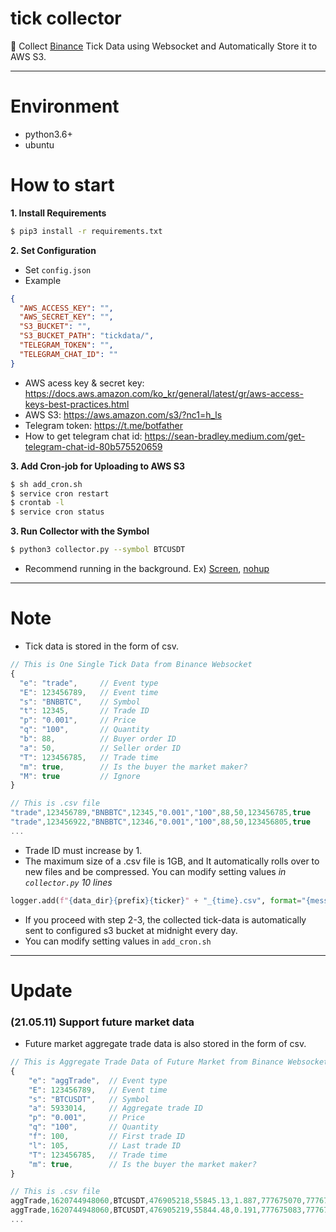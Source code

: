 # tick collector
📂 Collect [Binance](https://www.binance.com/kr/register?ref=19858986) Tick Data using Websocket and Automatically Store it to AWS S3.

---
# **Environment**
- python3.6+
- ubuntu

# How to start

**1. Install Requirements**
```sh
$ pip3 install -r requirements.txt
```

**2. Set Configuration**
- Set `config.json`
- Example
```json
{
  "AWS_ACCESS_KEY": "",
  "AWS_SECRET_KEY": "",
  "S3_BUCKET": "",
  "S3_BUCKET_PATH": "tickdata/",
  "TELEGRAM_TOKEN": "",
  "TELEGRAM_CHAT_ID": ""
}
```
- AWS acess key & secret key: https://docs.aws.amazon.com/ko_kr/general/latest/gr/aws-access-keys-best-practices.html
- AWS S3: https://aws.amazon.com/s3/?nc1=h_ls
- Telegram token: https://t.me/botfather
- How to get telegram chat id: https://sean-bradley.medium.com/get-telegram-chat-id-80b575520659

**3. Add Cron-job for Uploading to AWS S3**
```sh
$ sh add_cron.sh
$ service cron restart
$ crontab -l
$ service cron status
```

**3. Run Collector with the Symbol**
```sh
$ python3 collector.py --symbol BTCUSDT
```
- Recommend running in the background. Ex) [Screen](https://linuxize.com/post/how-to-use-linux-screen/), [nohup](https://en.wikipedia.org/wiki/Nohup)

---
# Note
- Tick data is stored in the form of csv.

```javascript
// This is One Single Tick Data from Binance Websocket
{
  "e": "trade",     // Event type
  "E": 123456789,   // Event time
  "s": "BNBBTC",    // Symbol
  "t": 12345,       // Trade ID
  "p": "0.001",     // Price
  "q": "100",       // Quantity
  "b": 88,          // Buyer order ID
  "a": 50,          // Seller order ID
  "T": 123456785,   // Trade time
  "m": true,        // Is the buyer the market maker?
  "M": true         // Ignore
}
```

```javascript
// This is .csv file
"trade",123456789,"BNBBTC",12345,"0.001","100",88,50,123456785,true
"trade",123456922,"BNBBTC",12346,"0.001","100",88,50,123456805,true
...
```

- Trade ID must increase by 1.
- The maximum size of a .csv file is 1GB, and It automatically rolls over to new files and be compressed.
You can modify setting values *in `collector.py` 10 lines*

```python
logger.add(f"{data_dir}{prefix}{ticker}" + "_{time}.csv", format="{message}", rotation="1 GB", compression="zip",
```

- If you proceed with step 2-3, the collected tick-data is automatically sent to configured s3 bucket at midnight every day.
- You can modify setting values in `add_cron.sh`

---
# Update
### (21.05.11) Support future market data
- Future market aggregate trade data is also stored in the form of csv.
```javascript
// This is Aggregate Trade Data of Future Market from Binance Websocket
{
    "e": "aggTrade",  // Event type
    "E": 123456789,   // Event time
    "s": "BTCUSDT",   // Symbol
    "a": 5933014,     // Aggregate trade ID
    "p": "0.001",     // Price
    "q": "100",       // Quantity
    "f": 100,         // First trade ID
    "l": 105,         // Last trade ID
    "T": 123456785,   // Trade time
    "m": true,        // Is the buyer the market maker?
}
```

```javascript
// This is .csv file
aggTrade,1620744948060,BTCUSDT,476905218,55845.13,1.887,777675070,777675082,1620744948055,True
aggTrade,1620744948060,BTCUSDT,476905219,55844.48,0.191,777675083,777675083,1620744948055,True
...
```

